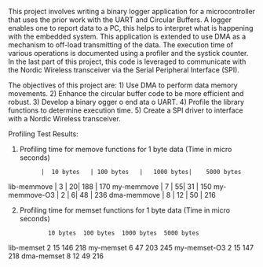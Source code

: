 This project involves writing a binary logger application for a microcontroller that uses the prior work with the UART and Circular Buffers. A logger enables one to report data to a PC, this helps to interpret what is happening with the embedded system. This application is extended to use DMA as a mechanism to off-load transmitting of the data. The execution time of various operations is documented using a profiler and the systick counter. In the last part of this project, this code is leveraged to communicate with the Nordic Wireless transceiver via the Serial Peripheral Interface (SPI).

The objectives of this project are:
    1) Use DMA to perform data memory movements.
    2) Enhance the circular buffer code to be more efficient and robust.
    3) Develop a binary ogger o end ata o  UART.
    4) Profile the library functions to determine execution time.
    5) Create a SPI driver to interface with a Nordic Wireless transceiver.


Profiling Test Results:
1) Profiling time for memove functions for 1 byte data (Time in micro seconds)

	         |  10 bytes   | 100 bytes   |   1000 bytes|	5000 bytes
lib-memmove	 |     3       |            20|	           188	|           170
my-memmove	 |     7       |            55|	            31	|           150
my-memmove-O3	 |     2       |             6|	            48	|           236
dma-memmove	 |     8       |            12 |	    50	|           216

2) Profiling time for memset functions for 1 byte data (Time in micro seconds)

	           10 bytes	 100 bytes	1000 bytes	5000 bytes
lib-memset	      2	            15	           146	           218
my-memset	      6	            47	           203	           245
my-memset-O3	      2	            15	           147	           218
dma-memset	      8	            12	            49	           216
